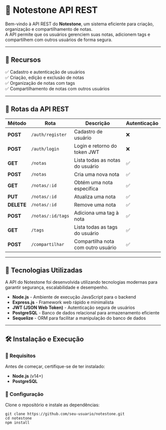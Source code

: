 <h1 class="code-line" data-line-start=0 data-line-end=1 ><a id="_Notestone_API_REST_0"></a>📝 Notestone API REST</h1>
<p class="has-line-data" data-line-start="2" data-line-end="4">Bem-vindo à API REST do <strong>Notestone</strong>, um sistema eficiente para criação, organização e compartilhamento de notas.<br>
A API permite que os usuários gerenciem suas notas, adicionem tags e compartilhem com outros usuários de forma segura.</p>
<hr>
<h2 class="code-line" data-line-start=7 data-line-end=8 ><a id="_Recursos_7"></a>🚀 Recursos</h2>
<p class="has-line-data" data-line-start="9" data-line-end="13">✅ Cadastro e autenticação de usuários<br>
✅ Criação, edição e exclusão de notas<br>
✅ Organização de notas com tags<br>
✅ Compartilhamento de notas com outros usuários</p>
<hr>
<h2 class="code-line" data-line-start=16 data-line-end=17 ><a id="_Rotas_da_API_REST_16"></a>📌 Rotas da API REST</h2>
<table class="table table-striped table-bordered">
<thead>
<tr>
<th>Método</th>
<th>Rota</th>
<th>Descrição</th>
<th>Autenticação</th>
</tr>
</thead>
<tbody>
<tr>
<td><strong>POST</strong></td>
<td><code>/auth/register</code></td>
<td>Cadastro de usuário</td>
<td>❌</td>
</tr>
<tr>
<td><strong>POST</strong></td>
<td><code>/auth/login</code></td>
<td>Login e retorno do token JWT</td>
<td>❌</td>
</tr>
<tr>
<td><strong>GET</strong></td>
<td><code>/notas</code></td>
<td>Lista todas as notas do usuário</td>
<td>✅</td>
</tr>
<tr>
<td><strong>POST</strong></td>
<td><code>/notas</code></td>
<td>Cria uma nova nota</td>
<td>✅</td>
</tr>
<tr>
<td><strong>GET</strong></td>
<td><code>/notas/:id</code></td>
<td>Obtém uma nota específica</td>
<td>✅</td>
</tr>
<tr>
<td><strong>PUT</strong></td>
<td><code>/notas/:id</code></td>
<td>Atualiza uma nota</td>
<td>✅</td>
</tr>
<tr>
<td><strong>DELETE</strong></td>
<td><code>/notas/:id</code></td>
<td>Remove uma nota</td>
<td>✅</td>
</tr>
<tr>
<td><strong>POST</strong></td>
<td><code>/notas/:id/tags</code></td>
<td>Adiciona uma tag à nota</td>
<td>✅</td>
</tr>
<tr>
<td><strong>GET</strong></td>
<td><code>/tags</code></td>
<td>Lista todas as tags do usuário</td>
<td>✅</td>
</tr>
<tr>
<td><strong>POST</strong></td>
<td><code>/compartilhar</code></td>
<td>Compartilha nota com outro usuário</td>
<td>✅</td>
</tr>
</tbody>
</table>
<hr>
<h2 class="code-line" data-line-start=33 data-line-end=34 ><a id="_Tecnologias_Utilizadas_33"></a>🔧 Tecnologias Utilizadas</h2>
<p class="has-line-data" data-line-start="35" data-line-end="36">A API do Notestone foi desenvolvida utilizando tecnologias modernas para garantir segurança, escalabilidade e desempenho.</p>
<ul>
<li class="has-line-data" data-line-start="37" data-line-end="38"><strong>Node.js</strong> - Ambiente de execução JavaScript para o backend</li>
<li class="has-line-data" data-line-start="38" data-line-end="39"><strong>Express.js</strong> - Framework web rápido e minimalista</li>
<li class="has-line-data" data-line-start="39" data-line-end="40"><strong>JWT (JSON Web Token)</strong> - Autenticação segura de usuários</li>
<li class="has-line-data" data-line-start="40" data-line-end="41"><strong>PostgreSQL</strong> - Banco de dados relacional para armazenamento eficiente</li>
<li class="has-line-data" data-line-start="41" data-line-end="43"><strong>Sequelize</strong> - ORM para facilitar a manipulação do banco de dados</li>
</ul>
<hr>
<h2 class="code-line" data-line-start=45 data-line-end=46 ><a id="_Instalao_e_Execuo_45"></a>🛠️ Instalação e Execução</h2>
<h3 class="code-line" data-line-start=47 data-line-end=48 ><a id="_Requisitos_47"></a>🔹 Requisitos</h3>
<p class="has-line-data" data-line-start="49" data-line-end="50">Antes de começar, certifique-se de ter instalado:</p>
<ul>
<li class="has-line-data" data-line-start="51" data-line-end="52"><strong>Node.js</strong> (v14+)</li>
<li class="has-line-data" data-line-start="52" data-line-end="54"><strong>PostgreSQL</strong></li>
</ul>
<h3 class="code-line" data-line-start=54 data-line-end=55 ><a id="_Configurao_54"></a>🔹 Configuração</h3>
<p class="has-line-data" data-line-start="56" data-line-end="57">Clone o repositório e instale as dependências:</p>
<pre><code class="has-line-data" data-line-start="59" data-line-end="62" class="language-sh">git <span class="hljs-built_in">clone</span> https://github.com/seu-usuario/notestone.git
<span class="hljs-built_in">cd</span> notestone
npm install
</code></pre>
